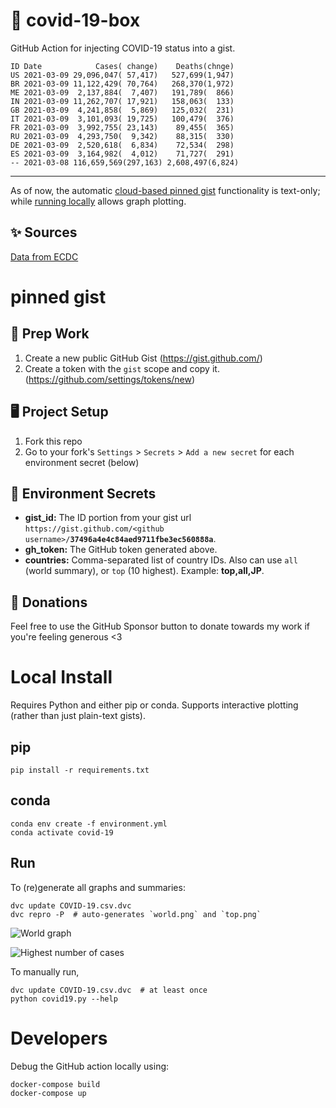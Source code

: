 # 🏥 covid-19-box

GitHub Action for injecting COVID-19 status into a gist.

```
ID Date            Cases( change)    Deaths(chnge)
US 2021-03-09 29,096,047( 57,417)   527,699(1,947)
BR 2021-03-09 11,122,429( 70,764)   268,370(1,972)
ME 2021-03-09  2,137,884(  7,407)   191,789(  866)
IN 2021-03-09 11,262,707( 17,921)   158,063(  133)
GB 2021-03-09  4,241,858(  5,869)   125,032(  231)
IT 2021-03-09  3,101,093( 19,725)   100,479(  376)
FR 2021-03-09  3,992,755( 23,143)    89,455(  365)
RU 2021-03-09  4,293,750(  9,342)    88,315(  330)
DE 2021-03-09  2,520,618(  6,834)    72,534(  298)
ES 2021-03-09  3,164,982(  4,012)    71,727(  291)
-- 2021-03-08 116,659,569(297,163) 2,608,497(6,824)
```

---

As of now, the automatic [cloud-based pinned gist](#pinned-gist) functionality is text-only;
while [running locally](#local-install) allows graph plotting.

## ✨ Sources

[Data from ECDC](https://www.ecdc.europa.eu/en/publications-data/download-todays-data-geographic-distribution-covid-19-cases-worldwide)

# pinned gist

## 🎒 Prep Work
1. Create a new public GitHub Gist (https://gist.github.com/)
1. Create a token with the `gist` scope and copy it. (https://github.com/settings/tokens/new)

## 🖥 Project Setup
1. Fork this repo
1. Go to your fork's `Settings` > `Secrets` > `Add a new secret` for each environment secret (below)

## 🤫 Environment Secrets
- **gist_id:** The ID portion from your gist url `https://gist.github.com/<github username>/`**`37496a4e4c84aed9711fbe3ec560888a`**.
- **gh_token:** The GitHub token generated above.
- **countries:** Comma-separated list of country IDs. Also can use `all` (world summary), or `top` (10 highest). Example: **top,all,JP**.

## 💸 Donations

Feel free to use the GitHub Sponsor button to donate towards my work if you're feeling generous <3

# Local Install

Requires Python and either pip or conda. Supports interactive plotting (rather than just plain-text gists).

## pip

```
pip install -r requirements.txt
```

## conda

```
conda env create -f environment.yml
conda activate covid-19
```

## Run

To (re)generate all graphs and summaries:

```
dvc update COVID-19.csv.dvc
dvc repro -P  # auto-generates `world.png` and `top.png`
```

![World graph](world.png)

![Highest number of cases](top.png)

To manually run,

```
dvc update COVID-19.csv.dvc  # at least once
python covid19.py --help
```

# Developers

Debug the GitHub action locally using:

```
docker-compose build
docker-compose up
```
